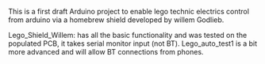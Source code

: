 This is a first draft Arduino project to enable lego technic electrics control from arduino via a homebrew shield developed by willem Godlieb.

Lego_Shield_Willem: has all the basic functionality and was tested on the populated PCB, it takes serial monitor input (not BT).
Lego_auto_test1 is a bit more advanced and will allow BT connections from phones.
